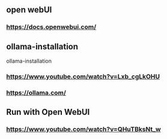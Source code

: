 ## open webUI
### https://docs.openwebui.com/




## ollama-installation
ollama-installation

### https://www.youtube.com/watch?v=Lxb_cgLkOHU
### https://ollama.com/

## Run with Open WebUI
### https://www.youtube.com/watch?v=QHuTBksNt_w

